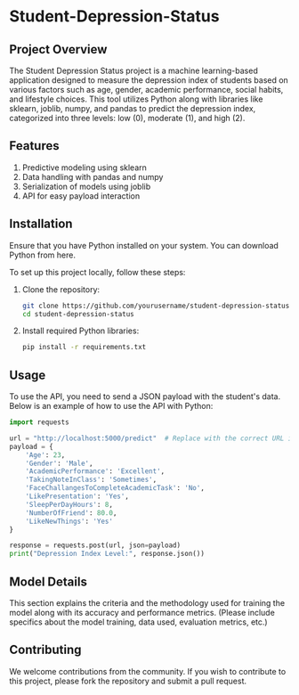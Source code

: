 # Student-Depression-Status

## Project Overview
The Student Depression Status project is a machine learning-based application designed to measure the depression index of students based on various factors such as age, gender, academic performance, social habits, and lifestyle choices. This tool utilizes Python along with libraries like sklearn, joblib, numpy, and pandas to predict the depression index, categorized into three levels: low (0), moderate (1), and high (2).

## Features
1. Predictive modeling using sklearn
2. Data handling with pandas and numpy
3. Serialization of models using joblib
4. API for easy payload interaction

## Installation
Ensure that you have Python installed on your system. You can download Python from here.

To set up this project locally, follow these steps:
1. Clone the repository:
   ```bash
   git clone https://github.com/yourusername/student-depression-status.git
   cd student-depression-status
   ```
2. Install required Python libraries:
   ```bash
   pip install -r requirements.txt
   ```

## Usage
To use the API, you need to send a JSON payload with the student's data. Below is an example of how to use the API with Python:
  ```python
  import requests
  
  url = "http://localhost:5000/predict"  # Replace with the correct URL if hosted
  payload = {
      'Age': 23,
      'Gender': 'Male',
      'AcademicPerformance': 'Excellent',
      'TakingNoteInClass': 'Sometimes',
      'FaceChallangesToCompleteAcademicTask': 'No',
      'LikePresentation': 'Yes',
      'SleepPerDayHours': 8,
      'NumberOfFriend': 80.0,
      'LikeNewThings': 'Yes'
  }
  
  response = requests.post(url, json=payload)
  print("Depression Index Level:", response.json())
```

## Model Details
This section explains the criteria and the methodology used for training the model along with its accuracy and performance metrics. (Please include specifics about the model training, data used, evaluation metrics, etc.)

## Contributing
We welcome contributions from the community. If you wish to contribute to this project, please fork the repository and submit a pull request.
